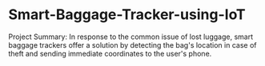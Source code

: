 # Smart-Baggage-Tracker-using-IoT
Project Summary: In response to the common issue of lost luggage, smart baggage trackers offer a solution by detecting the bag's location in case of theft and sending immediate coordinates to the user's phone.
